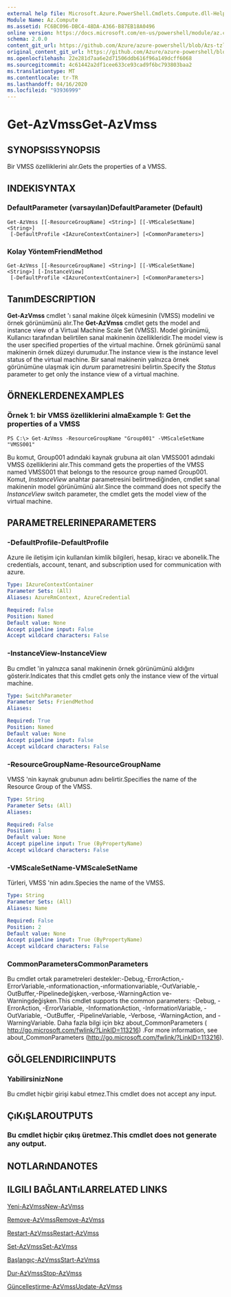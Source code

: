 ```yaml
---
external help file: Microsoft.Azure.PowerShell.Cmdlets.Compute.dll-Help-Help.xml
Module Name: Az.Compute
ms.assetid: FC6BC096-DBC4-48DA-A366-B87EB18A0496
online version: https://docs.microsoft.com/en-us/powershell/module/az.compute/get-azvmss
schema: 2.0.0
content_git_url: https://github.com/Azure/azure-powershell/blob/Azs-tzl/src/Compute/Compute/help/Get-AzVmss.md
original_content_git_url: https://github.com/Azure/azure-powershell/blob/Azs-tzl/src/Compute/Compute/help/Get-AzVmss.md
ms.openlocfilehash: 22e281d7aa6e2d71506ddb616f96a149dcff6068
ms.sourcegitcommit: 4c61442a2df1cee633ce93cad9f6bc793803baa2
ms.translationtype: MT
ms.contentlocale: tr-TR
ms.lasthandoff: 04/16/2020
ms.locfileid: "93936999"
---
```

# <span data-ttu-id="4c304-101">Get-AzVmss</span><span class="sxs-lookup"><span data-stu-id="4c304-101">Get-AzVmss</span></span>

## <span data-ttu-id="4c304-102">SYNOPSIS</span><span class="sxs-lookup"><span data-stu-id="4c304-102">SYNOPSIS</span></span>
<span data-ttu-id="4c304-103">Bir VMSS özelliklerini alır.</span><span class="sxs-lookup"><span data-stu-id="4c304-103">Gets the properties of a VMSS.</span></span>

## <span data-ttu-id="4c304-104">INDEKI</span><span class="sxs-lookup"><span data-stu-id="4c304-104">SYNTAX</span></span>

### <span data-ttu-id="4c304-105">DefaultParameter (varsayılan)</span><span class="sxs-lookup"><span data-stu-id="4c304-105">DefaultParameter (Default)</span></span>
```
Get-AzVmss [[-ResourceGroupName] <String>] [[-VMScaleSetName] <String>]
 [-DefaultProfile <IAzureContextContainer>] [<CommonParameters>]
```

### <span data-ttu-id="4c304-106">Kolay Yöntem</span><span class="sxs-lookup"><span data-stu-id="4c304-106">FriendMethod</span></span>
```
Get-AzVmss [[-ResourceGroupName] <String>] [[-VMScaleSetName] <String>] [-InstanceView]
 [-DefaultProfile <IAzureContextContainer>] [<CommonParameters>]
```

## <span data-ttu-id="4c304-107">Tanım</span><span class="sxs-lookup"><span data-stu-id="4c304-107">DESCRIPTION</span></span>
<span data-ttu-id="4c304-108">**Get-AzVmss** cmdlet 'ı sanal makine ölçek kümesinin (VMSS) modelini ve örnek görünümünü alır.</span><span class="sxs-lookup"><span data-stu-id="4c304-108">The **Get-AzVmss** cmdlet gets the model and instance view of a Virtual Machine Scale Set (VMSS).</span></span>
<span data-ttu-id="4c304-109">Model görünümü, Kullanıcı tarafından belirtilen sanal makinenin özellikleridir.</span><span class="sxs-lookup"><span data-stu-id="4c304-109">The model view is the user specified properties of the virtual machine.</span></span>
<span data-ttu-id="4c304-110">Örnek görünümü sanal makinenin örnek düzeyi durumudur.</span><span class="sxs-lookup"><span data-stu-id="4c304-110">The instance view is the instance level status of the virtual machine.</span></span>
<span data-ttu-id="4c304-111">Bir sanal makinenin yalnızca örnek görünümüne ulaşmak için *durum* parametresini belirtin.</span><span class="sxs-lookup"><span data-stu-id="4c304-111">Specify the *Status* parameter to get only the instance view of a virtual machine.</span></span>

## <span data-ttu-id="4c304-112">ÖRNEKLERDEN</span><span class="sxs-lookup"><span data-stu-id="4c304-112">EXAMPLES</span></span>

### <span data-ttu-id="4c304-113">Örnek 1: bir VMSS özelliklerini alma</span><span class="sxs-lookup"><span data-stu-id="4c304-113">Example 1: Get the properties of a VMSS</span></span>
```
PS C:\> Get-AzVmss -ResourceGroupName "Group001" -VMScaleSetName "VMSS001"
```

<span data-ttu-id="4c304-114">Bu komut, Group001 adındaki kaynak grubuna ait olan VMSS001 adındaki VMSS özelliklerini alır.</span><span class="sxs-lookup"><span data-stu-id="4c304-114">This command gets the properties of the VMSS named VMSS001 that belongs to the resource group named Group001.</span></span>
<span data-ttu-id="4c304-115">Komut, *InstanceView* anahtar parametresini belirtmediğinden, cmdlet sanal makinenin model görünümünü alır.</span><span class="sxs-lookup"><span data-stu-id="4c304-115">Since the command does not specify the *InstanceView* switch parameter, the cmdlet gets the model view of the virtual machine.</span></span>

## <span data-ttu-id="4c304-116">PARAMETRELERINE</span><span class="sxs-lookup"><span data-stu-id="4c304-116">PARAMETERS</span></span>

### <span data-ttu-id="4c304-117">-DefaultProfile</span><span class="sxs-lookup"><span data-stu-id="4c304-117">-DefaultProfile</span></span>
<span data-ttu-id="4c304-118">Azure ile iletişim için kullanılan kimlik bilgileri, hesap, kiracı ve abonelik.</span><span class="sxs-lookup"><span data-stu-id="4c304-118">The credentials, account, tenant, and subscription used for communication with azure.</span></span>

```yaml
Type: IAzureContextContainer
Parameter Sets: (All)
Aliases: AzureRmContext, AzureCredential

Required: False
Position: Named
Default value: None
Accept pipeline input: False
Accept wildcard characters: False
```

### <span data-ttu-id="4c304-119">-InstanceView</span><span class="sxs-lookup"><span data-stu-id="4c304-119">-InstanceView</span></span>
<span data-ttu-id="4c304-120">Bu cmdlet 'in yalnızca sanal makinenin örnek görünümünü aldığını gösterir.</span><span class="sxs-lookup"><span data-stu-id="4c304-120">Indicates that this cmdlet gets only the instance view of the virtual machine.</span></span>

```yaml
Type: SwitchParameter
Parameter Sets: FriendMethod
Aliases: 

Required: True
Position: Named
Default value: None
Accept pipeline input: False
Accept wildcard characters: False
```

### <span data-ttu-id="4c304-121">-ResourceGroupName</span><span class="sxs-lookup"><span data-stu-id="4c304-121">-ResourceGroupName</span></span>
<span data-ttu-id="4c304-122">VMSS 'nin kaynak grubunun adını belirtir.</span><span class="sxs-lookup"><span data-stu-id="4c304-122">Specifies the name of the Resource Group of the VMSS.</span></span>

```yaml
Type: String
Parameter Sets: (All)
Aliases: 

Required: False
Position: 1
Default value: None
Accept pipeline input: True (ByPropertyName)
Accept wildcard characters: False
```

### <span data-ttu-id="4c304-123">-VMScaleSetName</span><span class="sxs-lookup"><span data-stu-id="4c304-123">-VMScaleSetName</span></span>
<span data-ttu-id="4c304-124">Türleri, VMSS 'nin adını.</span><span class="sxs-lookup"><span data-stu-id="4c304-124">Species the name of the VMSS.</span></span>

```yaml
Type: String
Parameter Sets: (All)
Aliases: Name

Required: False
Position: 2
Default value: None
Accept pipeline input: True (ByPropertyName)
Accept wildcard characters: False
```

### <span data-ttu-id="4c304-125">CommonParameters</span><span class="sxs-lookup"><span data-stu-id="4c304-125">CommonParameters</span></span>
<span data-ttu-id="4c304-126">Bu cmdlet ortak parametreleri destekler:-Debug,-ErrorAction,-ErrorVariable,-ınformationaction,-ınformationvariable,-OutVariable,-OutBuffer,-Pipelinedeğişken,-verbose,-WarningAction ve-Warningdeğişken.</span><span class="sxs-lookup"><span data-stu-id="4c304-126">This cmdlet supports the common parameters: -Debug, -ErrorAction, -ErrorVariable, -InformationAction, -InformationVariable, -OutVariable, -OutBuffer, -PipelineVariable, -Verbose, -WarningAction, and -WarningVariable.</span></span> <span data-ttu-id="4c304-127">Daha fazla bilgi için bkz about_CommonParameters ( http://go.microsoft.com/fwlink/?LinkID=113216) .</span><span class="sxs-lookup"><span data-stu-id="4c304-127">For more information, see about_CommonParameters (http://go.microsoft.com/fwlink/?LinkID=113216).</span></span>

## <span data-ttu-id="4c304-128">GÖLGELENDIRICI</span><span class="sxs-lookup"><span data-stu-id="4c304-128">INPUTS</span></span>

### <span data-ttu-id="4c304-129">Yabilirsiniz</span><span class="sxs-lookup"><span data-stu-id="4c304-129">None</span></span>
<span data-ttu-id="4c304-130">Bu cmdlet hiçbir girişi kabul etmez.</span><span class="sxs-lookup"><span data-stu-id="4c304-130">This cmdlet does not accept any input.</span></span>

## <span data-ttu-id="4c304-131">ÇıKıŞLAR</span><span class="sxs-lookup"><span data-stu-id="4c304-131">OUTPUTS</span></span>

### <span data-ttu-id="4c304-132">Bu cmdlet hiçbir çıkış üretmez.</span><span class="sxs-lookup"><span data-stu-id="4c304-132">This cmdlet does not generate any output.</span></span>

## <span data-ttu-id="4c304-133">NOTLARıNDA</span><span class="sxs-lookup"><span data-stu-id="4c304-133">NOTES</span></span>

## <span data-ttu-id="4c304-134">ILGILI BAĞLANTıLAR</span><span class="sxs-lookup"><span data-stu-id="4c304-134">RELATED LINKS</span></span>

[<span data-ttu-id="4c304-135">Yeni-AzVmss</span><span class="sxs-lookup"><span data-stu-id="4c304-135">New-AzVmss</span></span>](./New-AzVmss.md)

[<span data-ttu-id="4c304-136">Remove-AzVmss</span><span class="sxs-lookup"><span data-stu-id="4c304-136">Remove-AzVmss</span></span>](./Remove-AzVmss.md)

[<span data-ttu-id="4c304-137">Restart-AzVmss</span><span class="sxs-lookup"><span data-stu-id="4c304-137">Restart-AzVmss</span></span>](./Restart-AzVmss.md)

[<span data-ttu-id="4c304-138">Set-AzVmss</span><span class="sxs-lookup"><span data-stu-id="4c304-138">Set-AzVmss</span></span>](./Set-AzVmss.md)

[<span data-ttu-id="4c304-139">Başlangıç-AzVmss</span><span class="sxs-lookup"><span data-stu-id="4c304-139">Start-AzVmss</span></span>](./Start-AzVmss.md)

[<span data-ttu-id="4c304-140">Dur-AzVmss</span><span class="sxs-lookup"><span data-stu-id="4c304-140">Stop-AzVmss</span></span>](./Stop-AzVmss.md)

[<span data-ttu-id="4c304-141">Güncelleştirme-AzVmss</span><span class="sxs-lookup"><span data-stu-id="4c304-141">Update-AzVmss</span></span>](./Update-AzVmss.md)


